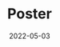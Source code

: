 ---
collection: talks
date: 2022-05-03
title: "Poster"
venue: "SIC 2022 - 9th Spanish Workshop on Signal Processing, Information Theory & Communications"
location: "Madrid, Spain"
# paperurl: 
# slidesurl: 'http://sarapv.github.io/files/slides/mcm2025.pdf'
# videourl:
# abstract: 
---